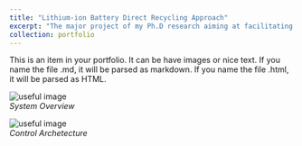 ```yaml
---
title: "Lithium-ion Battery Direct Recycling Approach"
excerpt: "The major project of my Ph.D research aiming at facilitating battery material product life cycle fulfillment. <br/> ![useful image](http://liliurui8965.github.io/1.github.io/images/P-1-3.PNG)"
collection: portfolio
---
```


This is an item in your portfolio. It can be have images or nice text. If you name the file .md, it will be parsed as markdown. If you name the file .html, it will be parsed as HTML. 

![useful image](http://liliurui8965.github.io/1.github.io/images/P-1-1.PNG)<br />
*System Overview*

![useful image](http://liliurui8965.github.io/1.github.io/images/P-1-2.PNG)<br />
*Control Archetecture*